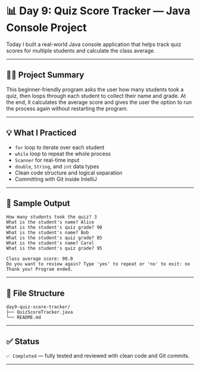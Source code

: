 # 📊 Day 9: Quiz Score Tracker — Java Console Project

Today I built a real-world Java console application that helps track quiz scores for multiple students and calculate the class average.

---

## 👨‍🏫 Project Summary

This beginner-friendly program asks the user how many students took a quiz, then loops through each student to collect their name and grade. At the end, it calculates the average score and gives the user the option to run the process again without restarting the program.

---

## 💡 What I Practiced

- `for` loop to iterate over each student
- `while` loop to repeat the whole process
- `Scanner` for real-time input
- `double`, `String`, and `int` data types
- Clean code structure and logical separation
- Committing with Git inside IntelliJ

---

## 🧪 Sample Output

```
How many students took the quiz? 3  
What is the student's name? Alice  
What is the student's quiz grade? 90  
What is the student's name? Bob  
What is the student's quiz grade? 85  
What is the student's name? Carol  
What is the student's quiz grade? 95  

Class average score: 90.0  
Do you want to review again? Type 'yes' to repeat or 'no' to exit: no  
Thank you! Program ended.
```

---

## 📂 File Structure

```
day9-quiz-score-tracker/
├── QuizScoreTracker.java
└── README.md
```

---

## ✅ Status

`✅ Completed` — fully tested and reviewed with clean code and Git commits.

---

